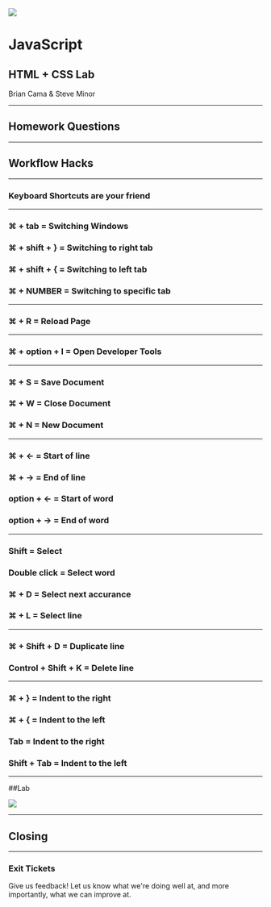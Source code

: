 <img src="img/ga-logo.png" style="border:none; background: transparent; box-shadow:none;" />

# JavaScript

## HTML + CSS Lab

Brian Cama & Steve Minor

---

## Homework Questions

---

## Workflow Hacks

----

### Keyboard Shortcuts are your friend

----

### &#8984; + tab = Switching Windows
### &#8984; + shift + } = Switching to right tab
### &#8984; + shift + { = Switching to left tab
### &#8984; + NUMBER = Switching to specific tab

----

### &#8984; + R = Reload Page

----

### &#8984; + option + I = Open Developer Tools

----

### &#8984; + S = Save Document
### &#8984; + W = Close Document
### &#8984; + N = New Document

----

### &#8984; + &larr; = Start of line
### &#8984; + &rarr; = End of line
### option + &larr; = Start of word
### option + &rarr; = End of word

----

### Shift = Select
### Double click = Select word
### &#8984; + D = Select next accurance
### &#8984; + L = Select line

----

### &#8984; + Shift + D = Duplicate line
### Control + Shift + K = Delete line

----

### &#8984; + } = Indent to the right
### &#8984; + { = Indent to the left
### Tab = Indent to the right
### Shift + Tab = Indent to the left

---

##Lab

<img src="img/exercise_icon_md.png" style="border:none;box-shadow:none;background:transparent;" />

---

## Closing

----

### Exit Tickets

Give us feedback! Let us know what we're doing well at, and more
importantly, what we can improve at.
